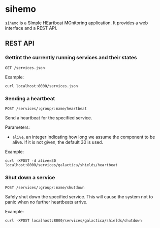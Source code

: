 sihemo
======

`sihemo` is a SImple HEartbeat MOnitoring application. It provides a web
interface and a REST API.

REST API
--------

### Gettint the currently running services and their states

    GET /services.json

Example:

    curl localhost:8000/services.json

### Sending a heartbeat

    POST /services/:group/:name/heartbeat

Send a heartbeat for the specified service.

Parameters:

- `alive`, an integer indicating how long we assume the component to be alive.
  If it is not given, the default 30 is used.

Example:

    curl -XPOST -d alive=30 localhost:8000/services/galactica/shields/heartbeat

### Shut down a service

    POST /services/:group/:name/shutdown

Safely shut down the specified service. This will cause the system not to panic
when no further heartbeats arrive.

Example:

    curl -XPOST localhost:8000/services/galactica/shields/shutdown
